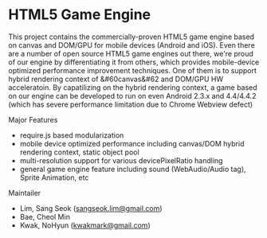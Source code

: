 HTML5 Game Engine
========================

This project contains the commercially-proven HTML5 game engine based on canvas and DOM/GPU for mobile devices (Android and iOS).
Even there are a number of open source HTML5 game engines out there, we're proud of our engine by differentiating it from others,
which provides mobile-device optimized performance improvement techniques.
One of them is to support hybrid rendering context of &#60canvas&#62 and DOM/GPU HW acceleratoin.
By capatilizing on the hybrid rendering context, a game based on our engine can be developed to run on even Android 2.3.x and 4.4/4.4.2 (which has severe performance limitation due to Chrome Webview defect)

Major Features
- require.js based modularization
- mobile device optimized performance including canvas/DOM hybrid rendering context, static object pool
- multi-resolution support for various devicePixelRatio handling
- general game engine feature including sound (WebAudio/Audio tag), Sprite Animation, etc

Maintailer
- Lim, Sang Seok (sangseok.lim@gmail.com)
- Bae, Cheol Min
- Kwak, NoHyun (kwakmark@gmail.com)
